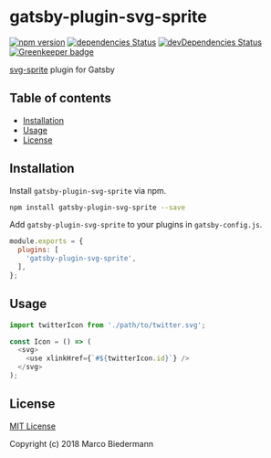 # gatsby-plugin-svg-sprite

[![npm version](https://badge.fury.io/js/gatsby-plugin-svg-sprite.svg)](https://badge.fury.io/js/gatsby-plugin-svg-sprite)
[![dependencies Status](https://david-dm.org/marcobiedermann/gatsby-plugin-svg-sprite/status.svg)](https://david-dm.org/marcobiedermann/gatsby-plugin-svg-sprite)
[![devDependencies Status](https://david-dm.org/marcobiedermann/gatsby-plugin-svg-sprite/dev-status.svg)](https://david-dm.org/marcobiedermann/gatsby-plugin-svg-sprite?type=dev)
[![Greenkeeper badge](https://badges.greenkeeper.io/marcobiedermann/gatsby-plugin-svg-sprite.svg)](https://greenkeeper.io/)

[svg-sprite](https://github.com/kisenka/svg-sprite-loader) plugin for Gatsby

## Table of contents

* [Installation](#installation)
* [Usage](#usage)
* [License](#license)

## Installation

Install `gatsby-plugin-svg-sprite` via npm.

```sh
npm install gatsby-plugin-svg-sprite --save
```

Add `gatsby-plugin-svg-sprite` to your plugins in `gatsby-config.js`.

```js
module.exports = {
  plugins: [
    'gatsby-plugin-svg-sprite',
  ],
};
```

## Usage

```js
import twitterIcon from './path/to/twitter.svg';

const Icon = () => (
  <svg>
    <use xlinkHref={`#${twitterIcon.id}`} />
  </svg>
);
```

## License

[MIT License](LICENSE)

Copyright (c) 2018 Marco Biedermann
